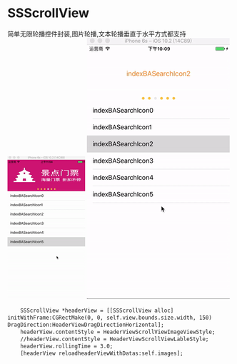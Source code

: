 # SSScrollView
 简单无限轮播控件封装,图片轮播,文本轮播垂直于水平方式都支持
![image](https://github.com/l19901001/SSScrollView/blob/master/images/demonstration.gif)
![image](https://github.com/l19901001/SSScrollView/blob/master/images/e_image_gif.gif)
```
    SSScrollView *headerView = [[SSScrollView alloc] initWithFrame:CGRectMake(0, 0, self.view.bounds.size.width, 150) DragDirection:HeaderViewDragDirectionHorizontal];
    headerView.contentStyle = HeaderViewScrollViewImageViewStyle;
    //headerView.contentStyle = HeaderViewScrollViewLableStyle;
    headerView.rollingTime = 3.0;
    [headerView reloadheaderViewWithDatas:self.images];
 ```
